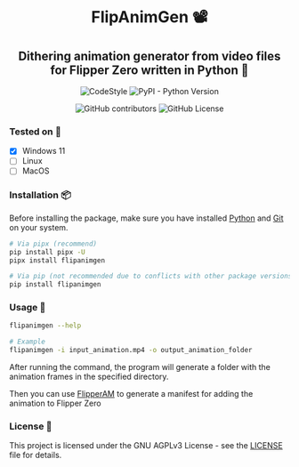<center>

# FlipAnimGen 📽️

## Dithering animation generator from video files for Flipper Zero written in Python 🐍

![CodeStyle](https://img.shields.io/badge/code%20style-black-black)
![PyPI - Python Version](https://img.shields.io/pypi/pyversions/flipanimgen)

![GitHub contributors](https://img.shields.io/github/contributors/D4n13l3k00/flipanimgen)
![GitHub License](https://img.shields.io/github/license/D4n13l3k00/flipanimgen)

</center>

### Tested on 🧪

- [X] Windows 11
- [ ] Linux
- [ ] MacOS

### Installation 📦

Before installing the package, make sure you have installed [Python](https://www.python.org/downloads/) and
[Git](https://git-scm.com/downloads) on your system.

```bash
# Via pipx (recommend)
pip install pipx -U
pipx install flipanimgen

# Via pip (not recommended due to conflicts with other package versions)
pip install flipanimgen
```

### Usage 🎯

```bash
flipanimgen --help

# Example
flipanimgen -i input_animation.mp4 -o output_animation_folder
```

After running the command, the program will generate a folder with the animation frames in the specified directory.

Then you can use [FlipperAM](https://github.com/Ooggle/FlipperAnimationManager) to generate a manifest for adding the
animation to Flipper Zero

### License 📜

This project is licensed under the GNU AGPLv3 License - see the [LICENSE](LICENSE) file for details.
